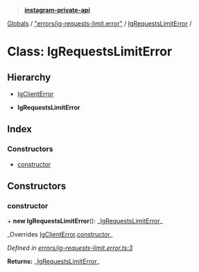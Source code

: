 > **[instagram-private-api](../README.md)**

[Globals](../README.md) / ["errors/ig-requests-limit.error"](../modules/_errors_ig_requests_limit_error_.md) / [IgRequestsLimitError](_errors_ig_requests_limit_error_.igrequestslimiterror.md) /

# Class: IgRequestsLimitError

## Hierarchy

- [IgClientError](_errors_ig_client_error_.igclienterror.md)

- **IgRequestsLimitError**

## Index

### Constructors

- [constructor](_errors_ig_requests_limit_error_.igrequestslimiterror.md#constructor)

## Constructors

### constructor

\+ **new IgRequestsLimitError**(): _[IgRequestsLimitError](\_errors_ig_requests_limit_error_.igrequestslimiterror.md)\_

_Overrides [IgClientError](\_errors_ig_client_error_.igclienterror.md).[constructor](_errors_ig_client_error_.igclienterror.md#constructor)\_

_Defined in [errors/ig-requests-limit.error.ts:3](https://github.com/realinstadude/instagram-private-api/blob/4ae8fec/src/errors/ig-requests-limit.error.ts#L3)_

**Returns:** _[IgRequestsLimitError](\_errors_ig_requests_limit_error_.igrequestslimiterror.md)\_
